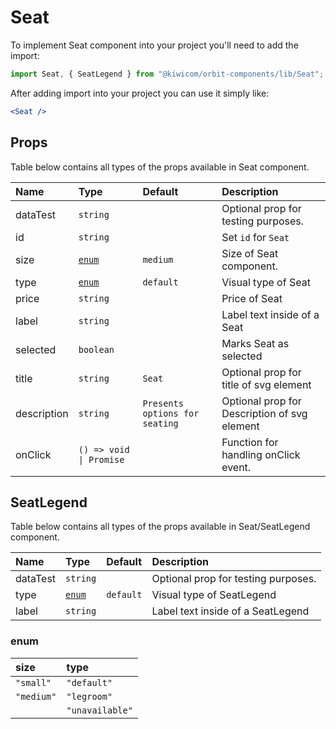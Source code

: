 # Seat

To implement Seat component into your project you'll need to add the import:

```jsx
import Seat, { SeatLegend } from "@kiwicom/orbit-components/lib/Seat";
```

After adding import into your project you can use it simply like:

```jsx
<Seat />
```

## Props

Table below contains all types of the props available in Seat component.

| Name        | Type                    | Default                        | Description                                  |
| :---------- | :---------------------- | :----------------------------- | :------------------------------------------- |
| dataTest    | `string`                |                                | Optional prop for testing purposes.          |
| id          | `string`                |                                | Set `id` for `Seat`                          |
| size        | [`enum`](#modal-enum)   | `medium`                       | Size of Seat component.                      |
| type        | [`enum`](#modal-enum)   | `default`                      | Visual type of Seat                          |
| price       | `string`                |                                | Price of Seat                                |
| label       | `string`                |                                | Label text inside of a Seat                  |
| selected    | `boolean`               |                                | Marks Seat as selected                       |
| title       | `string`                | `Seat`                         | Optional prop for title of svg element       |
| description | `string`                | `Presents options for seating` | Optional prop for Description of svg element |
| onClick     | `() => void \| Promise` |                                | Function for handling onClick event.         |

## SeatLegend

Table below contains all types of the props available in Seat/SeatLegend component.

| Name     | Type                  | Default   | Description                         |
| :------- | :-------------------- | :-------- | :---------------------------------- |
| dataTest | `string`              |           | Optional prop for testing purposes. |
| type     | [`enum`](#modal-enum) | `default` | Visual type of SeatLegend           |
| label    | `string`              |           | Label text inside of a SeatLegend   |

### enum

| size       | type            |
| :--------- | :-------------- |
| `"small"`  | `"default"`     |
| `"medium"` | `"legroom"`     |
|            | `"unavailable"` |
